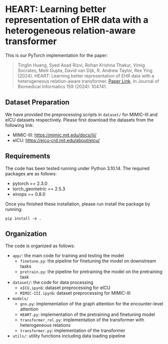 # HEART: Learning better representation of EHR data with a heterogeneous relation-aware transformer

This is our PyTorch implementation for the paper:

> Tinglin Huang, Syed Asad Rizvi, Rohan Krishna Thakur, Vimig Socrates, Meili Gupta, David van Dijk, R. Andrew Taylor, Rex Ying (2024). HEART: Learning better representation of EHR data with a heterogeneous relation-aware transformer. [Paper Link](https://www.sciencedirect.com/science/article/pii/S153204642400159X). In Journal of Biomedical Informatics 159 (2024): 104741.

## Dataset Preparation

We have provided the preprocessing scripts in `dataset/` for MIMIC-III and eICU datasets respectively. Please first download the datasets from the following link:

* MIMIC-III: https://mimic.mit.edu/docs/iii/
* eICU: https://eicu-crd.mit.edu/about/eicu/


## Requirements

The code has been tested running under Python 3.10.14. The required packages are as follows:
- pytorch == 2.3.0
- torch_geometric == 2.5.3
- einops == 0.8.0

Once you finished these installation, please run install the package by running:
```
pip install -e .
```

## Organization

The code is organized as follows:
- `app/`: the main code for training and testing the model
    - `finetune.py`: the pipeline for finetuning the model on downstream tasks
    - `pretrain.py`: the pipeline for pretraining the model on the pretraining task
- `dataset/`: the code for data processing
    - `eICU.ipynb`: dataset preprocessing for eICU
    - `MIMIC-III.ipynb`: dataset preprocessing for MIMIC-III
- `models/`
    - `gnn.py`: implementation of the graph attention for the encounter-level attention
    - `HEART.py`: implementation of the pretraining and finetuning model
    - `transformer_rel.py`: implementation of the transformer with heterogeneous relations
    - `transformer.py`: implementation of the transformer
- `utils/`: utility functions including data loading pipeline
